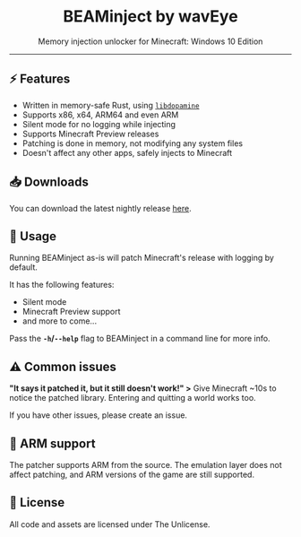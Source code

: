 <div align=center>
    <h1>BEAMinject by wavEye</h1>Memory injection unlocker for Minecraft: Windows 10 Edition</p>
</div>

-----

## :zap: Features
- Written in memory-safe Rust, using [`libdopamine`](https://github.com/wavEye-Project/libdopamine)
- Supports x86, x64, ARM64 and even ARM
- Silent mode for no logging while injecting
- Supports Minecraft Preview releases
- Patching is done in memory, not modifying any system files
- Doesn't affect any other apps, safely injects to Minecraft

## :inbox_tray: Downloads
You can download the latest nightly release [here](https://nightly.link/wavEye-Project/BEAMinject/workflows/build/main/BEAMinject.zip).

## :wrench: Usage
Running BEAMinject as-is will patch Minecraft's release with logging by default.

It has the following features:
- Silent mode
- Minecraft Preview support
- and more to come...

Pass the **`-h`/`--help`** flag to BEAMinject in a command line for more info.

## :warning: Common issues
**"It says it patched it, but it still doesn't work!" >** Give Minecraft ~10s to notice the patched library. Entering and quitting a world works too.

If you have other issues, please create an issue.

## :test_tube: ARM support
The patcher supports ARM from the source. The emulation layer does not affect patching, and ARM versions of the game are still supported.

## :page_with_curl: License
All code and assets are licensed under The Unlicense.
